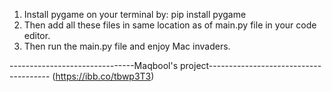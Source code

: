 1. Install pygame on your terminal by:
                                      pip install pygame
2. Then add all these files in same location as of main.py file in your code editor.
3. Then run the main.py file and enjoy Mac invaders.


-------------------------------Maqbool's  project--------------------------------------
(https://ibb.co/tbwp3T3)
